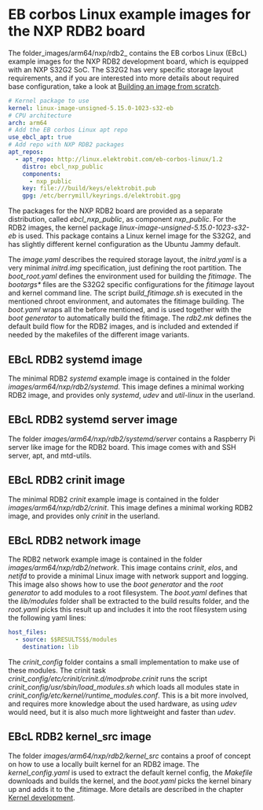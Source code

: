 # EB corbos Linux example images for the NXP RDB2 board

The folder_images/arm64/nxp/rdb2_ contains the EB corbos Linux (EBcL) example images for the NXP RDB2 development board, which is equipped with an NXP S32G2 SoC.
The S32G2 has very specific storage layout requirements, and if you are interested into more details about required base configuration, take a look at [Building an image from scratch](../images/from_scatch.md).

```yaml
# Kernel package to use
kernel: linux-image-unsigned-5.15.0-1023-s32-eb
# CPU architecture
arch: arm64
# Add the EB corbos Linux apt repo
use_ebcl_apt: true
# Add repo with NXP RDB2 packages
apt_repos:
  - apt_repo: http://linux.elektrobit.com/eb-corbos-linux/1.2
    distro: ebcl_nxp_public
    components:
      - nxp_public
    key: file:///build/keys/elektrobit.pub
    gpg: /etc/berrymill/keyrings.d/elektrobit.gpg
```

The packages for the NXP RDB2 board are provided as a separate distribution, called _ebcl_nxp_public_, as component _nxp_public_. For the RDB2 images, the kernel package _linux-image-unsigned-5.15.0-1023-s32-eb_ is used.
This package contains a Linux kernel image for the S32G2, and has slightly different kernel  configuration as the Ubuntu Jammy default.


The _image.yaml_ describes the required storage layout, the _initrd.yaml_ is a very minimal _initrd.img_ specification, just defining the root partition.
The _boot_root.yaml_ defines the environment used for building the _fitimage_. The _bootargs*_ files are the S32G2 specific configurations for the _fitimage_ layout and kernel command line.
The script _build_fitimage.sh_ is executed in the mentioned chroot environment, and automates the fitimage building.
The _boot.yaml_ wraps all the before mentioned, and is used together with the _boot generator_ to automatically build the fitimage.
The _rdb2.mk_ defines the default build flow for the RDB2 images, and is included and extended if needed by the makefiles of the different image variants.

## EBcL RDB2 systemd image

The minimal RDB2 _systemd_ example image is contained in the folder _images/arm64/nxp/rdb2/systemd_. This image defines a minimal working RDB2 image, and provides only _systemd_, _udev_ and _util-linux_ in the userland.

## EBcL RDB2 systemd server image

The folder _images/arm64/nxp/rdb2/systemd/server_ contains a Raspberry Pi server like image for the RDB2 board.
This image comes with and SSH server, apt, and mtd-utils.

## EBcL RDB2 crinit image

The minimal RDB2 _crinit_ example image is contained in the folder _images/arm64/nxp/rdb2/crinit_. This image defines a minimal working RDB2 image, and provides only _crinit_ in the userland.

## EBcL RDB2 network image

The RDB2 network example image is contained in the folder _images/arm64/nxp/rdb2/network_. This image contains _crinit_, _elos_, and _netifd_ to provide a minimal Linux image with network support and logging.
This image also shows how to use the _boot generator_ and the _root generator_ to add modules to a root filesystem.
The _boot.yaml_ defines that the _lib/modules_ folder shall be extracted to the build results folder, and the _root.yaml_ picks this result up and includes it into the root filesystem using the following yaml lines:

```yaml
host_files:
  - source: $$RESULTS$$/modules
    destination: lib
```

The _crinit_config_ folder contains a small implementation to make use of these modules.
The crinit task _crinit_config/etc/crinit/crinit.d/modprobe.crinit_ runs the script _crinit_config/usr/sbin/load_modules.sh_ which loads all modules state in _crinit_config/etc/kernel/runtime_modules.conf_. This is a bit more involved, and requires more knowledge about the used hardware, as using _udev_ would need, but it is also much more lightweight and faster than _udev_.

## EBcL RDB2 kernel_src image

The folder _images/arm64/nxp/rdb2/kernel_src_ contains a proof of concept on how to use a locally built kernel for an RDB2 image.
The _kernel_config.yaml_ is used to extract the default kernel config, the _Makefile_ downloads and builds the kernel, and the _boot.yaml_ picks the kernel binary up and adds it to the _fitimage.
More details are described in the chapter [Kernel development](../kernel.md).
